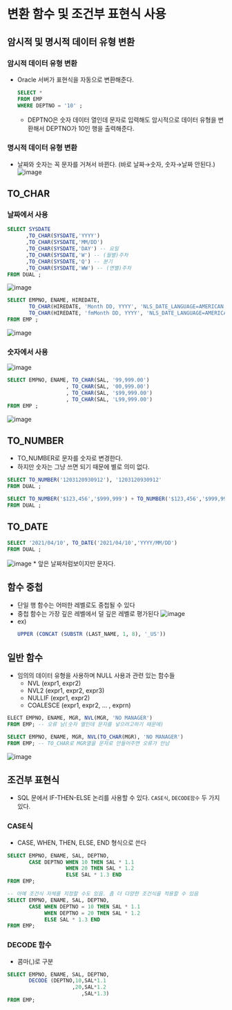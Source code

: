 # 변환 함수 및 조건부 표현식 사용
## 암시적 및 명시적 데이터 유형 변환
### 암시적 데이터 유형 변환
* Oracle 서버가 표현식을 자동으로 변환해준다.
  ```SQL
  SELECT * 
  FROM EMP 
  WHERE DEPTNO = '10' ;
  ```
  * DEPTNO은 숫자 데이터 열인데 문자로 입력해도 암시적으로 데이터 유형을 변환해서 DEPTNO가 10인 행을 출력해준다. 
### 명시적 데이터 유형 변환
* 날짜와 숫자는 꼭 문자를 거쳐서 바뀐다. (바로 날짜→숫자, 숫자→날짜 안된다.)
  ![image](https://user-images.githubusercontent.com/79209568/114262552-93d5f800-9a1b-11eb-84c7-947744f3ab53.png)
  
## TO_CHAR
### 날짜에서 사용
```SQL
SELECT SYSDATE
      ,TO_CHAR(SYSDATE,'YYYY')
      ,TO_CHAR(SYSDATE,'MM/DD')	  
      ,TO_CHAR(SYSDATE,'DAY') -- 요일
      ,TO_CHAR(SYSDATE,'W') -- (월별)주차
      ,TO_CHAR(SYSDATE,'Q') -- 분기
      ,TO_CHAR(SYSDATE,'WW') -- (연별)주차  
FROM DUAL ; 
```
![image](https://user-images.githubusercontent.com/79209568/114262739-8f5e0f00-9a1c-11eb-8d44-06c72aa07ca5.png)
  
  
```SQL
SELECT EMPNO, ENAME, HIREDATE, 
       TO_CHAR(HIREDATE, 'Month DD, YYYY', 'NLS_DATE_LANGUAGE=AMERICAN'),
       TO_CHAR(HIREDATE, 'fmMonth DD, YYYY', 'NLS_DATE_LANGUAGE=AMERICAN')
FROM EMP ;
```
![image](https://user-images.githubusercontent.com/79209568/114262823-11e6ce80-9a1d-11eb-9f5f-015a614f3379.png)


### 숫자에서 사용
![image](https://user-images.githubusercontent.com/79209568/114263160-ecf35b00-9a1e-11eb-9d92-83fb296cc9a9.png)
```SQL
SELECT EMPNO, ENAME, TO_CHAR(SAL, '99,999.00')
                   , TO_CHAR(SAL, '00,999.00')
                   , TO_CHAR(SAL, '$99,999.00')
                   , TO_CHAR(SAL, 'L99,999.00')
FROM EMP ; 
```
![image](https://user-images.githubusercontent.com/79209568/114263193-1a400900-9a1f-11eb-87fb-6ffbb9fec935.png)

## TO_NUMBER
* TO_NUMBER로 문자를 숫자로 변경한다.
* 하지만 숫자는 그냥 쓰면 되기 때문에 별로 의미 없다.
```SQL
SELECT TO_NUMBER('1203120930912'), '1203120930912'
FROM DUAL ; 

SELECT TO_NUMBER('$123,456','$999,999') + TO_NUMBER('$123,456','$999,999')
FROM DUAL ;
```
## TO_DATE
```SQL
SELECT '2021/04/10', TO_DATE('2021/04/10','YYYY/MM/DD')
FROM DUAL ;
```
![image](https://user-images.githubusercontent.com/79209568/114263366-05b04080-9a20-11eb-82ee-bf32105bc24a.png)
    * 앞은 날짜처럼보이지만 문자다.

## 함수 중첩
* 단일 행 함수는 어떠한 레벨로도 중첩될 수 있다
* 중첩 함수는 가장 깊은 레벨에서 덜 깊은 레벨로 평가된다
![image](https://user-images.githubusercontent.com/79209568/114288799-2ffc0f80-9aad-11eb-8b1f-77d09453fff7.png)
* ex) 
  ```SQL
  UPPER (CONCAT (SUBSTR (LAST_NAME, 1, 8), '_US'))
  ```

## 일반 함수
* 임의의 데이터 유형을 사용하며 NULL 사용과 관련 있는 함수들
   * NVL (expr1, expr2)
   * NVL2 (expr1, expr2, expr3)
   * NULLIF (expr1, expr2)
   * COALESCE (expr1, expr2, ... , exprn)

```SQL
ELECT EMPNO, ENAME, MGR, NVL(MGR, 'NO MANAGER')
FROM EMP; -- 오류 남(숫자 열인데 문자를 넣으려고하기 때문에)

SELECT EMPNO, ENAME, MGR, NVL(TO_CHAR(MGR), 'NO MANAGER')
FROM EMP; -- TO_CHAR로 MGR열을 문자로 만들어주면 오류가 안남
```
![image](https://user-images.githubusercontent.com/79209568/114288336-d7774300-9aa9-11eb-9389-e7dbff6dcaa4.png)


## 조건부 표현식
* SQL 문에서 IF-THEN-ELSE 논리를 사용할 수 있다. `CASE식`, `DECODE함수` 두 가지 있다.
### CASE식
* CASE, WHEN, THEN, ELSE, END 형식으로 쓴다
```SQL
SELECT EMPNO, ENAME, SAL, DEPTNO, 
       CASE DEPTNO WHEN 10 THEN SAL * 1.1
                   WHEN 20 THEN SAL * 1.2
                   ELSE SAL * 1.3 END
FROM EMP;
```
```SQL
-- 아예 조건식 자체를 지정할 수도 있음. 좀 더 다양한 조건식을 적용할 수 있음
SELECT EMPNO, ENAME, SAL, DEPTNO, 
       CASE WHEN DEPTNO = 10 THEN SAL * 1.1
            WHEN DEPTNO = 20 THEN SAL * 1.2
            ELSE SAL * 1.3 END
FROM EMP;
```
### DECODE 함수
* 콤마(,)로 구분
```SQL
SELECT EMPNO, ENAME, SAL, DEPTNO,
       DECODE (DEPTNO,10,SAL*1.1
                     ,20,SAL*1.2
                        ,SAL*1.3)
FROM EMP;
```

